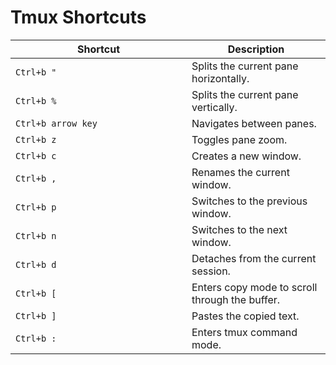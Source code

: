 # Tmux Shortcuts

<table><thead><tr><th width="266">Shortcut</th><th>Description</th></tr></thead><tbody><tr><td><code>Ctrl+b "</code></td><td>Splits the current pane horizontally.</td></tr><tr><td><code>Ctrl+b %</code></td><td>Splits the current pane vertically.</td></tr><tr><td><code>Ctrl+b arrow key</code></td><td>Navigates between panes.</td></tr><tr><td><code>Ctrl+b z</code></td><td>Toggles pane zoom.</td></tr><tr><td><code>Ctrl+b c</code></td><td>Creates a new window.</td></tr><tr><td><code>Ctrl+b ,</code></td><td>Renames the current window.</td></tr><tr><td><code>Ctrl+b p</code></td><td>Switches to the previous window.</td></tr><tr><td><code>Ctrl+b n</code></td><td>Switches to the next window.</td></tr><tr><td><code>Ctrl+b d</code></td><td>Detaches from the current session.</td></tr><tr><td><code>Ctrl+b [</code></td><td>Enters copy mode to scroll through the buffer.</td></tr><tr><td><code>Ctrl+b ]</code></td><td>Pastes the copied text.</td></tr><tr><td><code>Ctrl+b :</code></td><td>Enters tmux command mode.</td></tr></tbody></table>
